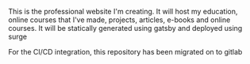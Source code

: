This is the professional website I'm creating. It will host my education, online courses that I've made, projects, articles, e-books and online courses. It will be statically generated using gatsby and deployed using surge

For the CI/CD integration, this repository has been migrated on to gitlab
